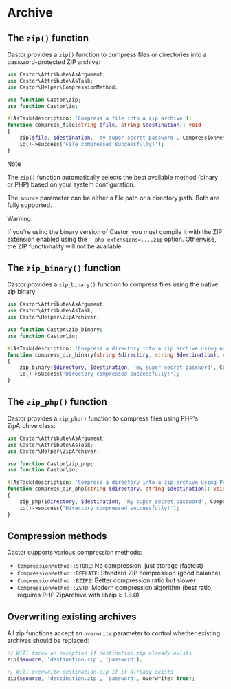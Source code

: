 # Archive

## The `zip()` function

Castor provides a `zip()` function to compress files or directories into a password-protected ZIP archive:

```php
use Castor\Attribute\AsArgument;
use Castor\Attribute\AsTask;
use Castor\Helper\CompressionMethod;

use function Castor\zip;
use function Castor\io;

#[AsTask(description: 'Compress a file into a zip archive')]
function compress_file(string $file, string $destination): void
{
    zip($file, $destination, 'my super secret password', CompressionMethod::DEFLATE, 6);
    io()->success('File compressed successfully!');
}
```

> [!NOTE]
> The `zip()` function automatically selects the best available method (binary or PHP) based on your system configuration.
> 
> The `source` parameter can be either a file path or a directory path. Both are fully supported.

> [!WARNING]
> If you're using the binary version of Castor, you must compile it with the ZIP extension enabled using the `--php-extensions=...,zip` option. Otherwise, the ZIP functionality will not be available.

## The `zip_binary()` function

Castor provides a `zip_binary()` function to compress files using the native zip binary:

```php
use Castor\Attribute\AsArgument;
use Castor\Attribute\AsTask;
use Castor\Helper\ZipArchiver;

use function Castor\zip_binary;
use function Castor\io;

#[AsTask(description: 'Compress a directory into a zip archive using native binary')]
function compress_dir_binary(string $directory, string $destination): void
{
    zip_binary($directory, $destination, 'my super secret password', CompressionMethod::BZIP2, 9);
    io()->success('Directory compressed successfully!');
}
```

## The `zip_php()` function

Castor provides a `zip_php()` function to compress files using PHP's ZipArchive class:

```php
use Castor\Attribute\AsArgument;
use Castor\Attribute\AsTask;
use Castor\Helper\ZipArchiver;

use function Castor\zip_php;
use function Castor\io;

#[AsTask(description: 'Compress a directory into a zip archive using PHP')]
function compress_dir_php(string $directory, string $destination): void
{
    zip_php($directory, $destination, 'my super secret password', CompressionMethod::ZSTD, 9);
    io()->success('Directory compressed successfully!');
}
```

## Compression methods

Castor supports various compression methods:

- `CompressionMethod::STORE`: No compression, just storage (fastest)
- `CompressionMethod::DEFLATE`: Standard ZIP compression (good balance)
- `CompressionMethod::BZIP2`: Better compression ratio but slower
- `CompressionMethod::ZSTD`: Modern compression algorithm (best ratio, requires PHP ZipArchive with libzip ≥ 1.8.0)

## Overwriting existing archives

All zip functions accept an `overwrite` parameter to control whether existing archives should be replaced:

```php
// Will throw an exception if destination.zip already exists
zip($source, 'destination.zip', 'password');

// Will overwrite destination.zip if it already exists
zip($source, 'destination.zip', 'password', overwrite: true);
```
